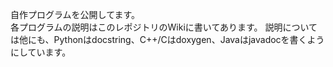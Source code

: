 自作プログラムを公開してます。  
各プログラムの説明はこのレポジトリのWikiに書いてあります。
説明については他にも、Pythonはdocstring、C++/Cはdoxygen、Javaはjavadocを書くようにしています。